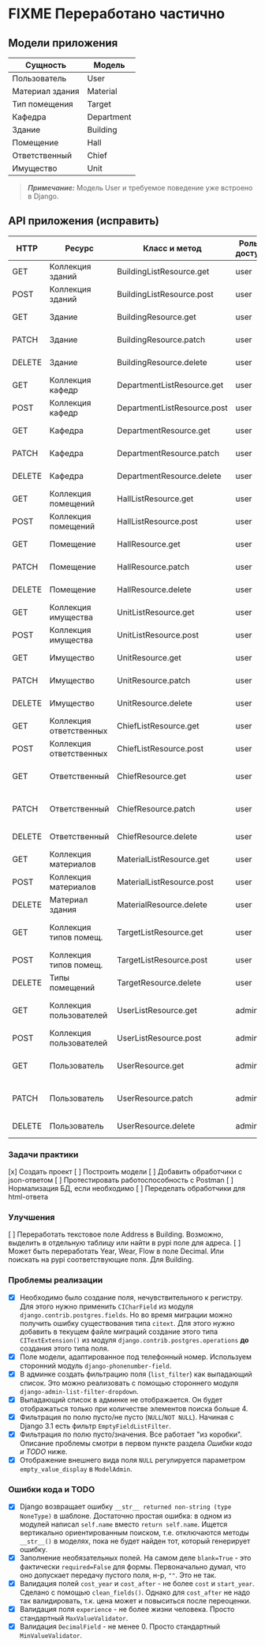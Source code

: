# FIXME Переработано частично

## Модели приложения

| Сущность        | Модель          |
| --------------- | --------------- |
| Пользователь    | User            |
| Материал здания | Material        |
| Тип помещения   | Target          |
| Кафедра         | Department      |
| Здание          | Building        |
| Помещение       | Hall            |
| Ответственный   | Chief           |
| Имущество       | Unit            |

> **_Примечание:_** Модель User и требуемое поведение уже встроено в Django.

## API приложения (исправить)

| HTTP    | Ресурс                  | Класс и метод               | Роль в доступе | Описание                           |
| ------- | ----------------------- | --------------------------- | -------------- | ---------------------------------- |
| GET     | Коллекция зданий        | BuildingListResource.get    | user           | Получает все здания
| POST    | Коллекция зданий        | BuildingListResource.post   | user           | Создает новое здание
| GET     | Здание                  | BuildingResource.get        | user           | Получает одно здание
| PATCH   | Здание                  | BuildingResource.patch      | user           | Обновляет одно здание
| DELETE  | Здание                  | BuildingResource.delete     | user           | Удаляет одно здание
| GET     | Коллекция кафедр        | DepartmentListResource.get  | user           | Получает все кафедры
| POST    | Коллекция кафедр        | DepartmentListResource.post | user           | Создает новую кафедру
| GET     | Кафедра                 | DepartmentResource.get      | user           | Получает одно кафедру
| PATCH   | Кафедра                 | DepartmentResource.patch    | user           | Обновляет одно кафедру
| DELETE  | Кафедра                 | DepartmentResource.delete   | user           | Удаляет одно кафедру
| GET     | Коллекция помещений     | HallListResource.get        | user           | Получает все помещения
| POST    | Коллекция помещений     | HallListResource.post       | user           | Создает новое помещение
| GET     | Помещение               | HallResource.get            | user           | Получает одно помещение
| PATCH   | Помещение               | HallResource.patch          | user           | Обновляет одно помещение
| DELETE  | Помещение               | HallResource.delete         | user           | Удаляет одно помещение
| GET     | Коллекция имущества     | UnitListResource.get        | user           | Получает все имущество
| POST    | Коллекция имущества     | UnitListResource.post       | user           | Создает новое имущество
| GET     | Имущество               | UnitResource.get            | user           | Получает одно имущество
| PATCH   | Имущество               | UnitResource.patch          | user           | Обновляет одно имущество
| DELETE  | Имущество               | UnitResource.delete         | user           | Удаляет одно имущество
| GET     | Коллекция ответственных | ChiefListResource.get       | user           | Получает всех ответственных
| POST    | Коллекция ответственных | ChiefListResource.post      | user           | Создает нового ответственного
| GET     | Ответственный           | ChiefResource.get           | user           | Получает одного ответственного
| PATCH   | Ответственный           | ChiefResource.patch         | user           | Обновляет одного ответственного
| DELETE  | Ответственный           | ChiefResource.delete        | user           | Удаляет одного ответственного
| GET     | Коллекция материалов    | MaterialListResource.get    | user           | Получает все материалы
| POST    | Коллекция материалов    | MaterialListResource.post   | user           | Создает новый материал
| DELETE  | Материал здания         | MaterialResource.delete     | user           | Удаляет материал
| GET     | Коллекция типов помещ.  | TargetListResource.get      | user           | Получает все типы помещений
| POST    | Коллекция типов помещ.  | TargetListResource.post     | user           | Создает новый тип помещения
| DELETE  | Типы помещений          | TargetResource.delete       | user           | Удаляет тип помещения
| GET     | Коллекция пользователей | UserListResource.get        | admin          | Получает всех сохраненных пользователей
| POST    | Коллекция пользователей | UserListResource.post       | admin          | Создает нового пользователя
| GET     | Пользователь            | UserResource.get            | admin          | Получает существующего пользователя
| PATCH   | Пользователь            | UserResource.patch          | admin          | Обновляет одного пользователя
| DELETE  | Пользователь            | UserResource.delete         | admin          | Удаляет одного пользователя


### Задачи практики

[x] Создать проект
[ ] Построить модели
[ ] Добавить обработчики с json-ответом
[ ] Протестировать работоспособность с Postman
[ ] Нормализация БД, если необходимо
[ ] Переделать обработчики для html-ответа

### Улучшения

[ ] Переработать текстовое поле Address в Building. Возможно, выделить
    в отдельную таблицу или найти в pypi поле для адреса.
[ ] Может быть переработать Year, Wear, Flow в поле Decimal. Или
    поискать на pypi соответствующие поля. Для Building.

### Проблемы реализации

- [x] Необходимо было создание поля, нечувствительного к регистру. Для этого нужно применить `CICharField` из модуля
      `django.contrib.postgres.fields`. Но во время миграции можно получить ошибку существования типа `citext`.
      Для этого нужно добавить в текущем файле миграций создание этого типа `CITextExtension()` из модуля
      `django.contrib.postgres.operations` **до** создания этого типа поля.
- [x] Поле модели, адаптированное под телефонный номер. Используем сторонний модуль `django-phonenumber-field`.
- [x] В админке создать фильтрацию поля (`list_filter`) как выпадающий список. Это можно реализовать с помощью
      стороннего модуля `django-admin-list-filter-dropdown`.
- [x] Выпадающий список в админке не отображается. Он будет отображаться только при количестве элементов поиска
      больше 4.
- [x] Фильтрация по полю пусто/не пусто (`NULL`/`NOT NULL`). Начиная с Django 3.1 есть фильтр `EmptyFieldListFilter`.
- [x] Фильтрация по полю пусто/значения. Все работает "из коробки". Описание проблемы смотри в первом пункте раздела
      *Ошибки кода и TODO* ниже.
- [x] Отображение внешнего вида поля `NULL` регулируется параметром `empty_value_display` в `ModelAdmin`.

### Ошибки кода и TODO

- [x] Django возвращает ошибку `__str__ returned non-string (type NoneType)` в шаблоне. Достаточно простая ошибка:
      в одном из модулей написал `self.name` вместо `return self.name`. Ищется вертикально ориентированным поиском,
      т.е. отключаются методы `__str__()` в моделях, пока не будет найден тот, который генерирует ошибку.
- [x] Заполнение необязательных полей. На самом деле `blank=True` - это фактически `required=False` для формы.
      Первоначально думал, что оно допускает передачу пустого поля, н-р, `""`. Это не так.
- [x] Валидация полей `cost_year` и `cost_after` - не более `cost` и `start_year`. Сделано с помощью `clean_fields()`.
      Однако для `cost_after` не надо так валидировать, т.к. цена может и повыситься после переоценки.
- [x] Валидация поля `experience` - не более жизни человека. Просто стандартный `MaxValueValidator`.
- [x] Валидация `DecimalField` - не менее 0. Просто стандартный `MinValueValidator`.